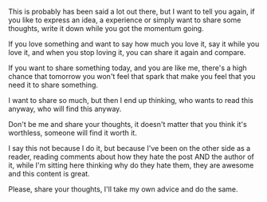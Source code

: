 This is probably has been said a lot out there, but I want to tell you again, if you like to express an idea, a experience or simply want to share some thoughts, write it down while you got the momentum going.

If you love something and want to say how much you love it, say it while you love it, and when you stop loving it, you can share it again and compare.

If you want to share something today, and you are like me, there's a high chance that tomorrow you won't feel that spark that make you feel that you need it to share something.

I want to share so much, but then I end up thinking, who wants to read this anyway, who will find this anyway.

Don't be me and share your thoughts, it doesn't matter that you think it's worthless, someone will find it worth it.

I say this not because I do it, but because I've been on the other side as a reader, reading comments about how they hate the post AND the author of it, while I'm sitting here thinking why do they hate them, they are awesome and this content is great.

Please, share your thoughts, I'll take my own advice and do the same.
